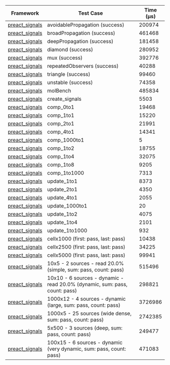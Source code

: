 | Framework | Test Case | Time (μs) |
| --- | --- | --- |
| [preact_signals](https://pub.dev/packages/preact_signals) | avoidablePropagation (success) | 200974 |
| [preact_signals](https://pub.dev/packages/preact_signals) | broadPropagation (success) | 461468 |
| [preact_signals](https://pub.dev/packages/preact_signals) | deepPropagation (success) | 181458 |
| [preact_signals](https://pub.dev/packages/preact_signals) | diamond (success) | 280952 |
| [preact_signals](https://pub.dev/packages/preact_signals) | mux (success) | 392776 |
| [preact_signals](https://pub.dev/packages/preact_signals) | repeatedObservers (success) | 40288 |
| [preact_signals](https://pub.dev/packages/preact_signals) | triangle (success) | 99460 |
| [preact_signals](https://pub.dev/packages/preact_signals) | unstable (success) | 74358 |
| [preact_signals](https://pub.dev/packages/preact_signals) | molBench | 485834 |
| [preact_signals](https://pub.dev/packages/preact_signals) | create_signals | 5503 |
| [preact_signals](https://pub.dev/packages/preact_signals) | comp_0to1 | 19468 |
| [preact_signals](https://pub.dev/packages/preact_signals) | comp_1to1 | 15220 |
| [preact_signals](https://pub.dev/packages/preact_signals) | comp_2to1 | 21991 |
| [preact_signals](https://pub.dev/packages/preact_signals) | comp_4to1 | 14341 |
| [preact_signals](https://pub.dev/packages/preact_signals) | comp_1000to1 | 5 |
| [preact_signals](https://pub.dev/packages/preact_signals) | comp_1to2 | 18755 |
| [preact_signals](https://pub.dev/packages/preact_signals) | comp_1to4 | 32075 |
| [preact_signals](https://pub.dev/packages/preact_signals) | comp_1to8 | 9205 |
| [preact_signals](https://pub.dev/packages/preact_signals) | comp_1to1000 | 7313 |
| [preact_signals](https://pub.dev/packages/preact_signals) | update_1to1 | 8373 |
| [preact_signals](https://pub.dev/packages/preact_signals) | update_2to1 | 4350 |
| [preact_signals](https://pub.dev/packages/preact_signals) | update_4to1 | 2055 |
| [preact_signals](https://pub.dev/packages/preact_signals) | update_1000to1 | 20 |
| [preact_signals](https://pub.dev/packages/preact_signals) | update_1to2 | 4075 |
| [preact_signals](https://pub.dev/packages/preact_signals) | update_1to4 | 2101 |
| [preact_signals](https://pub.dev/packages/preact_signals) | update_1to1000 | 932 |
| [preact_signals](https://pub.dev/packages/preact_signals) | cellx1000 (first: pass, last: pass) | 10438 |
| [preact_signals](https://pub.dev/packages/preact_signals) | cellx2500 (first: pass, last: pass) | 34225 |
| [preact_signals](https://pub.dev/packages/preact_signals) | cellx5000 (first: pass, last: pass) | 99941 |
| [preact_signals](https://pub.dev/packages/preact_signals) | 10x5 - 2 sources - read 20.0% (simple, sum: pass, count: pass) | 515496 |
| [preact_signals](https://pub.dev/packages/preact_signals) | 10x10 - 6 sources - dynamic - read 20.0% (dynamic, sum: pass, count: pass) | 298821 |
| [preact_signals](https://pub.dev/packages/preact_signals) | 1000x12 - 4 sources - dynamic (large, sum: pass, count: pass) | 3726986 |
| [preact_signals](https://pub.dev/packages/preact_signals) | 1000x5 - 25 sources (wide dense, sum: pass, count: pass) | 2742385 |
| [preact_signals](https://pub.dev/packages/preact_signals) | 5x500 - 3 sources (deep, sum: pass, count: pass) | 249477 |
| [preact_signals](https://pub.dev/packages/preact_signals) | 100x15 - 6 sources - dynamic (very dynamic, sum: pass, count: pass) | 471083 |
